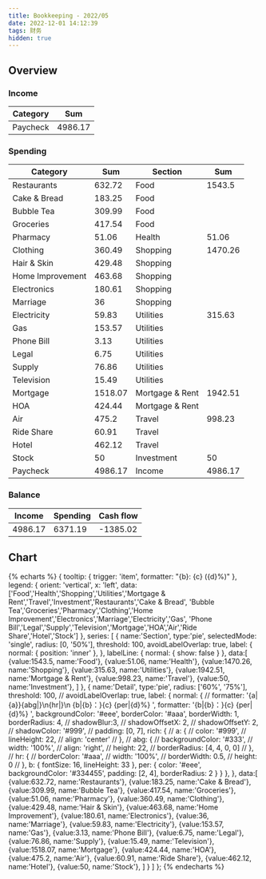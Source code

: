 ```yaml
---
title: Bookkeeping - 2022/05
date: 2022-12-01 14:12:39
tags: 财务
hidden: true
---
```


## Overview

### Income

| Category         | Sum     |
| ---------------- | ------- |
| Paycheck         | 4986.17 |

### Spending

| Category         | Sum     | Section         | Sum     |
| ---------------- | ------- | --------------- | ------- |
| Restaurants      | 632.72  | Food            | 1543.5  |
| Cake & Bread     | 183.25  | Food            |         |
| Bubble Tea       | 309.99  | Food            |         |
| Groceries        | 417.54  | Food            |         |
| Pharmacy         | 51.06   | Health          | 51.06   |
| Clothing         | 360.49  | Shopping        | 1470.26 |
| Hair & Skin      | 429.48  | Shopping        |         |
| Home Improvement | 463.68  | Shopping        |         |
| Electronics      | 180.61  | Shopping        |         |
| Marriage         | 36      | Shopping        |         |
| Electricity      | 59.83   | Utilities       | 315.63  |
| Gas              | 153.57  | Utilities       |         |
| Phone Bill       | 3.13    | Utilities       |         |
| Legal            | 6.75    | Utilities       |         |
| Supply           | 76.86   | Utilities       |         |
| Television       | 15.49   | Utilities       |         |
| Mortgage         | 1518.07 | Mortgage & Rent | 1942.51 |
| HOA              | 424.44  | Mortgage & Rent |         |
| Air              | 475.2   | Travel          | 998.23  |
| Ride Share       | 60.91   | Travel          |         |
| Hotel            | 462.12  | Travel          |         |
| Stock            | 50      | Investment      | 50      |
| Paycheck         | 4986.17 | Income          | 4986.17 |

### Balance

| Income    | Spending  | Cash flow     |
| --------- | --------- | ------------- |
| 4986.17   | 6371.19   | -1385.02      |

## Chart

{% echarts %}
{
    tooltip: {
        trigger: 'item',
        formatter: "{b}: {c} ({d}%)"
    },
    legend: {
        orient: 'vertical',
        x: 'left',
        data:['Food','Health','Shopping','Utilities','Mortgage & Rent','Travel','Investment','Restaurants','Cake & Bread',
        'Bubble Tea','Groceries','Pharmacy','Clothing','Home Improvement','Electronics','Marriage','Electricity','Gas',
        'Phone Bill','Legal','Supply','Television','Mortgage','HOA','Air','Ride Share','Hotel','Stock']
    },
    series: [
        {
            name:'Section',
            type:'pie',
            selectedMode: 'single',
            radius: [0, '50%'],
            threshold: 100,
            avoidLabelOverlap: true,
            label: {
                normal: {
                    position: 'inner'
                },
            },
            labelLine: {
                normal: {
                    show: false
                }
            },
            data:[
                {value:1543.5, name:'Food'},
                {value:51.06, name:'Health'},
                {value:1470.26, name:'Shopping'},
                {value:315.63, name:'Utilities'},
                {value:1942.51, name:'Mortgage & Rent'},
                {value:998.23, name:'Travel'},
                {value:50, name:'Investment'},
            ]
        },
        {
            name:'Detail',
            type:'pie',
            radius: ['60%', '75%'],
            threshold: 100,
            // avoidLabelOverlap: true,
            label: {
                normal: {
                    // formatter: '{a|{a}}{abg|}\n{hr|}\n  {b|{b}：}{c}  {per|{d}%}  ',
                    formatter: '{b|{b}：}{c}  {per|{d}%}  ',
                    backgroundColor: '#eee',
                    borderColor: '#aaa',
                    borderWidth: 1,
                    borderRadius: 4,
                    // shadowBlur:3,
                    // shadowOffsetX: 2,
                    // shadowOffsetY: 2,
                    // shadowColor: '#999',
                    // padding: [0, 7],
                    rich: {
                        // a: {
                        //    color: '#999',
                        //    lineHeight: 22,
                        //    align: 'center'
                        // },
                        // abg: {
                        //     backgroundColor: '#333',
                        //     width: '100%',
                        //     align: 'right',
                        //     height: 22,
                        //     borderRadius: [4, 4, 0, 0]
                        // },
                        // hr: {
                        //    borderColor: '#aaa',
                        //    width: '100%',
                        //    borderWidth: 0.5,
                        //    height: 0
                        // },
                        b: {
                            fontSize: 16,
                            lineHeight: 33
                        },
                        per: {
                            color: '#eee',
                            backgroundColor: '#334455',
                            padding: [2, 4],
                            borderRadius: 2
                        }
                    }
                },
            },
            data:[
                {value:632.72, name:'Restaurants'},
                {value:183.25, name:'Cake & Bread'},
                {value:309.99, name:'Bubble Tea'},
                {value:417.54, name:'Groceries'},
                {value:51.06, name:'Pharmacy'},
                {value:360.49, name:'Clothing'},
                {value:429.48, name:'Hair & Skin'},
                {value:463.68, name:'Home Improvement'},
                {value:180.61, name:'Electronics'},
                {value:36, name:'Marriage'},
                {value:59.83, name:'Electricity'},
                {value:153.57, name:'Gas'},
                {value:3.13, name:'Phone Bill'},
                {value:6.75, name:'Legal'},
                {value:76.86, name:'Supply'},
                {value:15.49, name:'Television'},
                {value:1518.07, name:'Mortgage'},
                {value:424.44, name:'HOA'},
                {value:475.2, name:'Air'},
                {value:60.91, name:'Ride Share'},
                {value:462.12, name:'Hotel'},
                {value:50, name:'Stock'},
            ]
        }
    ]
};
{% endecharts %}
